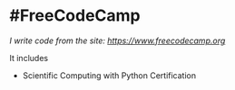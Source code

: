 # **#FreeCodeCamp** 

*I write code from the site: https://www.freecodecamp.org*

It includes 

* Scientific Computing with Python Certification
